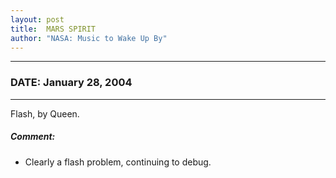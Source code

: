 ```yaml
---
layout: post
title:  MARS SPIRIT
author: "NASA: Music to Wake Up By"
---
```


----
### DATE: January 28, 2004
----
Flash, by Queen.

##### Comment:
* Clearly a flash problem, continuing to debug.
